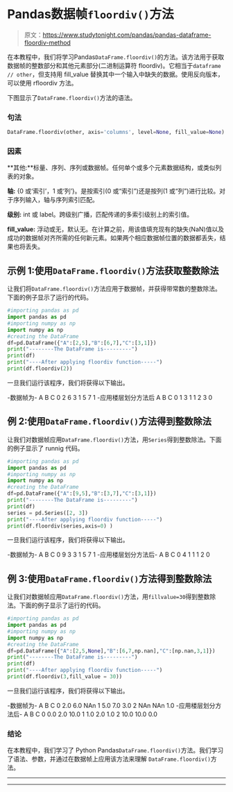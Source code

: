 # Pandas数据帧`floordiv()`方法

> 原文：<https://www.studytonight.com/pandas/pandas-dataframe-floordiv-method>

在本教程中，我们将学习Pandas`DataFrame.floordiv()`的方法。该方法用于获取数据帧的整数部分和其他元素部分(二进制运算符 floordiv)。它相当于`dataframe // other`，但支持用 fill_value 替换其中一个输入中缺失的数据。使用反向版本，可以使用 rfloordiv 方法。

下图显示了`DataFrame.floordiv()`方法的语法。

### 句法

```py
DataFrame.floordiv(other, axis='columns', level=None, fill_value=None)
```

### 因素

**其他:**标量、序列、序列或数据帧。任何单个或多个元素数据结构，或类似列表的对象。

**轴:** {0 或‘索引’，1 或‘列’}。是按索引(0 或“索引”)还是按列(1 或“列”)进行比较。对于序列输入，轴与序列索引匹配。

**级别:** int 或 label。跨级别广播，匹配传递的多索引级别上的索引值。

**fill_value:** 浮动或无，默认无。在计算之前，用该值填充现有的缺失(NaN)值以及成功的数据帧对齐所需的任何新元素。如果两个相应数据帧位置的数据都丢失，结果也将丢失。

## 示例 1:使用`DataFrame.floordiv()`方法获取整数除法

让我们将`DataFrame.floordiv()`方法应用于数据帧，并获得带常数的整数除法。下面的例子显示了运行的代码。

```py
#importing pandas as pd
import pandas as pd
#importing numpy as np
import numpy as np
#creating the DataFrame
df=pd.DataFrame({"A":[2,5],"B":[6,7],"C":[3,1]})
print("--------The DataFrame is---------")
print(df)
print("----After applying floordiv function-----")
print(df.floordiv(2))
```

一旦我们运行该程序，我们将获得以下输出。

-数据帧为-
A B C
0 2 6 3
1 5 7 1
-应用楼层划分方法后
A B C
0 1 3 1
1 2 3 0

## 例 2:使用`DataFrame.floordiv()`方法得到整数除法

让我们对数据帧应用`DataFrame.floordiv()`方法，用`Series`得到整数除法。下面的例子显示了 runnig 代码。

```py
#importing pandas as pd
import pandas as pd
#importing numpy as np
import numpy as np
#creating the DataFrame
df=pd.DataFrame({"A":[9,5],"B":[3,7],"C":[3,1]})
print("--------The DataFrame is---------")
print(df)
series = pd.Series([2, 3]) 
print("----After applying floordiv function-----")
print(df.floordiv(series,axis=0) )
```

一旦我们运行该程序，我们将获得以下输出。

-数据帧为-
A B C
0 9 3 3
1 5 7 1
-应用楼层划分方法后-
A B C
0 4 1
1 1 2 0

## 例 3:使用`DataFrame.floordiv()`方法得到整数除法

让我们对数据帧应用`DataFrame.floordiv()`方法，用`fillvalue=30`得到整数除法。下面的例子显示了运行的代码。

```py
#importing pandas as pd
import pandas as pd
#importing numpy as np
import numpy as np
#creating the DataFrame
df=pd.DataFrame({"A":[2,5,None],"B":[6,7,np.nan],"C":[np.nan,3,1]})
print("--------The DataFrame is---------")
print(df)
print("----After applying floordiv function-----")
print(df.floordiv(3,fill_value = 30))
```

一旦我们运行该程序，我们将获得以下输出。

-数据帧为-
A B C
0 2.0 6.0 NAn
1 5.0 7.0 3.0
2 NAn NAn 1.0
-应用楼层划分方法后-
A B C
0 0.0 2.0 10.0
1 1.0 2.0 1.0
2 10.0 10.0 0.0

### 结论

在本教程中，我们学习了 Python Pandas`DataFrame.floordiv()`方法。我们学习了语法、参数，并通过在数据帧上应用该方法来理解 `DataFrame.floordiv()`方法。

* * *

* * *
